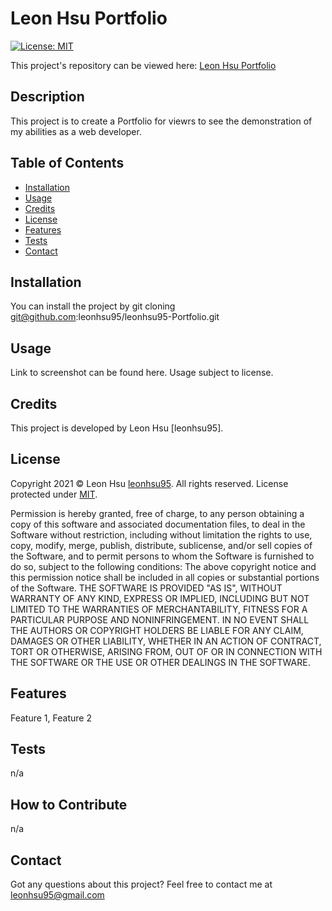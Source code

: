 # Leon Hsu Portfolio

  [![License: MIT](https://img.shields.io/badge/License-MIT-yellow.svg)](https://opensource.org/licenses/MIT)

  This project's repository can be viewed here: [Leon Hsu Portfolio](https://github.com/leonhsu95/leonhsu95-Portfolio)

  ## Description
  
  This project is to create a Portfolio for viewrs to see the demonstration of my abilities as a web developer.

  ## Table of Contents
  - [Installation](#installation)
  - [Usage](#usage)
  - [Credits](#credits)
  - [License](#license)
  - [Features](#features)
  - [Tests](#tests)
  - [Contact](#contact)



  ## Installation

  You can install the project by git cloning git@github.com:leonhsu95/leonhsu95-Portfolio.git


  ## Usage

  Link to screenshot can be found here. Usage subject to license.


  ## Credits

  This project is developed by Leon Hsu [leonhsu95].


  ## License

  Copyright 2021 © Leon Hsu [leonhsu95](https://github.com/leonhsu95). All rights reserved.
  License protected under [MIT](https://opensource.org/licenses/MIT).


  Permission is hereby granted, free of charge, to any person obtaining a copy of this software and associated documentation files, to deal in the Software without restriction, including without limitation the rights to use, copy, modify, merge, publish, distribute, sublicense, and/or sell copies of the Software, and to permit persons to whom the Software is furnished to do so, subject to the following conditions: The above copyright notice and this permission notice shall be included in all copies or substantial portions of the Software. THE SOFTWARE IS PROVIDED "AS IS", WITHOUT WARRANTY OF ANY KIND, EXPRESS OR IMPLIED, INCLUDING BUT NOT LIMITED TO THE WARRANTIES OF MERCHANTABILITY, FITNESS FOR A PARTICULAR PURPOSE AND NONINFRINGEMENT. IN NO EVENT SHALL THE AUTHORS OR COPYRIGHT HOLDERS BE LIABLE FOR ANY CLAIM, DAMAGES OR OTHER LIABILITY, WHETHER IN AN ACTION OF CONTRACT, TORT OR OTHERWISE, ARISING FROM, OUT OF OR IN CONNECTION WITH THE SOFTWARE OR THE USE OR OTHER DEALINGS IN THE SOFTWARE.


  ## Features

  Feature 1, Feature 2


  ## Tests

  n/a


  ## How to Contribute

  n/a


  ## Contact
  
  Got any questions about this project? Feel free to contact me at leonhsu95@gmail.com

